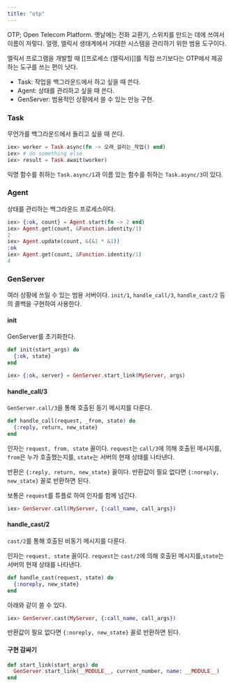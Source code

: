 ```yaml
---
title: "otp"
---
```



OTP; Open Telecom Platform. 옛날에는 전화 교환기, 스위치를 만드는 데에 쓰여서 이름이 저렇다.
얼랭, 엘릭서 생태계에서 거대한 시스템을 관리하기 위한 범용 도구이다.

엘릭서 프로그램을 개발할 때 [[프로세스 (엘릭서)]]를 직접 쓰기보다는 OTP에서 제공하는 도구를 쓰는 편이 낫다.

- Task: 작업을 백그라운드에서 하고 싶을 때 쓴다.
- Agent: 상태를 관리하고 싶을 때 쓴다.
- GenServer: 범용적인 상황에서 쓸 수 있는 만능 구현.

### Task

무언가를 백그라운드에서 돌리고 싶을 때 쓴다.

```elixir
iex> worker = Task.async(fn -> 오래_걸리는_작업() end)
iex> # do something else
iex> result = Task.await(worker)
```

익명 함수를 취하는 `Task.async/1`과 이름 있는 함수를 취하는 `Task.async/3`이 있다.

### Agent

상태를 관리하는 백그라운드 프로세스이다.

```elixir
iex> {:ok, count} = Agent.start(fn -> 2 end)
iex> Agent.get(count, &Function.identity/1)
2
iex> Agent.update(count, &(&1 * &1))
:ok
iex> Agent.get(count, &Function.identity/1)
4
```

### GenServer

여러 상황에 쓰일 수 있는 범용 서버이다.
`init/1`, `handle_call/3`, `handle_cast/2` 등의 콜백을 구현하여 사용한다.

#### init

GenServer를 초기화한다.

```elixir
def init(start_args) do
  {:ok, state}
end
```

```elixir
iex> {:ok, server} = GenServer.start_link(MyServer, args)
```

#### handle_call/3

`GenServer.call/3`을 통해 호출된 동기 메시지를 다룬다.

```elixir
def handle_call(request, _from, state) do
  {:reply, return, new_state}
end
```

인자는 `request, from, state` 꼴이다. `request`는 `call/3`에 의해 호출된 메시지를, `from`은 누가 호출했는지를,
`state`는 서버의 현재 상태를 나타낸다.

반환은 `{:reply, return, new_state}` 꼴이다. 반환값이 필요 없다면 `{:noreply, new_state}` 꼴로 반환하면 된다.

보통은 `request`를 튜플로 하여 인자를 함께 넘긴다.

```elixir
iex> GenServer.call(MyServer, {:call_name, call_args})
```

#### handle_cast/2

`cast/2`를 통해 호출된 비동기 메시지를 다룬다.

인자는 `request, state` 꼴이다. `request`는 `cast/2`에 의해 호출된 메시지를,`state`는 서버의 현재 상태를 나타낸다.

```elixir
def handle_cast(request, state) do
  {:noreply, new_state}
end
```

아래와 같이 쓸 수 있다.

```elixir
iex> GenServer.cast(MyServer, {:call_name, call_args})
```

반환값이 필요 없다면 `{:noreply, new_state}` 꼴로 반환하면 된다.

#### 구현 감싸기

```elixir
def start_link(start_args) do
  GenServer.start_link(__MODULE__, current_number, name: __MODULE__)
end
```